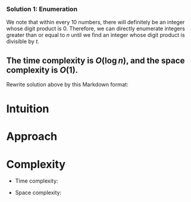 ### Solution 1: Enumeration

We note that within every $10$ numbers, there will definitely be an integer whose digit product is $0$. Therefore, we can directly enumerate integers greater than or equal to $n$ until we find an integer whose digit product is divisible by $t$.

The time complexity is $O(\log n)$, and the space complexity is $O(1)$.
---
Rewrite solution above by this Markdown format:

# Intuition
<!-- Describe your first thoughts on how to solve this problem. -->

# Approach
<!-- Describe your approach to solving the problem. -->

# Complexity
- Time complexity:
<!-- Add your time complexity here, e.g. $$O(n)$$ -->

- Space complexity:
<!-- Add your space complexity here, e.g. $$O(n)$$ -->

